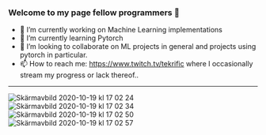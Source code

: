 ### Welcome to my page fellow programmers 👋

 * 🔭  I’m currently working on Machine Learning implementations
 * 🌱  I’m currently learning Pytorch
 * 👯  I’m looking to collaborate on ML projects in general and projects using pytorch in particular.
 * 📫  How to reach me: https://www.twitch.tv/tekrific where I occasionally stream my progress or lack thereof..
 ---
![Skärmavbild 2020-10-19 kl  17 02 24](https://user-images.githubusercontent.com/68393566/96469501-948c8f00-122d-11eb-803f-3919a031884e.png)
![Skärmavbild 2020-10-19 kl  17 02 34](https://user-images.githubusercontent.com/68393566/96469594-ae2dd680-122d-11eb-9675-1d56a7bc4933.png)
![Skärmavbild 2020-10-19 kl  17 02 50](https://user-images.githubusercontent.com/68393566/96469605-b2f28a80-122d-11eb-91b3-d4a33f346bfa.png)
![Skärmavbild 2020-10-19 kl  17 02 57](https://user-images.githubusercontent.com/68393566/96477568-f56c9500-1236-11eb-963b-e1788ad759d3.png)
